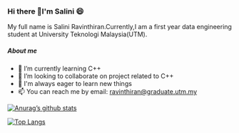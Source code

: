 ### Hi there 👋I'm Salini :smile:


My full name is Salini Ravinthiran.Currently,I am a first year data engineering student at University Teknologi Malaysia(UTM).


##### About me
- 🌱 I’m currently learning C++
- 👯 I’m looking to collaborate on project related to C++
- 💬 I'm always eager to learn new things
- 📫 You can reach me by email: ravinthiran@graduate.utm.my


[![Anurag’s github stats](https://github-readme-stats.vercel.app/api?username=Salini1)](https://github.com/Salini1)

[![Top Langs](https://github-readme-stats.vercel.app/api/top-langs/?username=Salini1&layout=compact)](https://github.com/Salini1)


